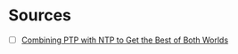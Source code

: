 <!-- :networking: -->
# Sources

- [ ] [Combining PTP with NTP to Get the Best of Both Worlds](https://www.redhat.com/en/blog/combining-ptp-ntp-get-best-both-worlds)
